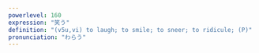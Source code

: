 ```yaml
---
powerlevel: 160
expression: "笑う"
definition: "(v5u,vi) to laugh; to smile; to sneer; to ridicule; (P)"
pronunciation: "わらう"
---
```

